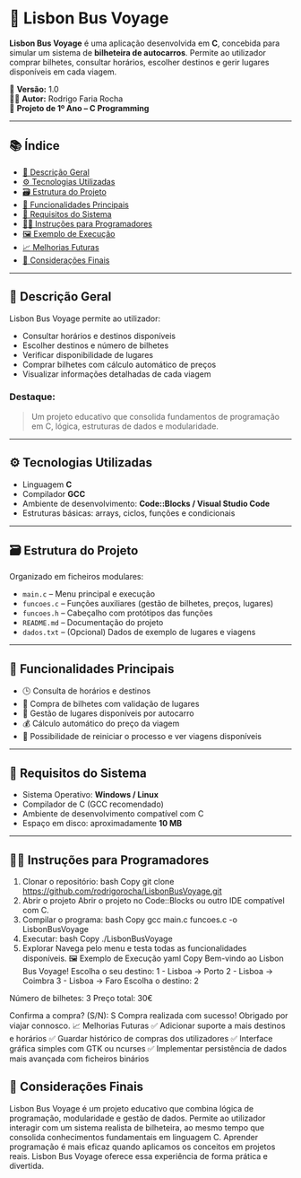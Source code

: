 # 🚌 Lisbon Bus Voyage

**Lisbon Bus Voyage** é uma aplicação desenvolvida em **C**, concebida para simular um sistema de **bilheteira de autocarros**. Permite ao utilizador comprar bilhetes, consultar horários, escolher destinos e gerir lugares disponíveis em cada viagem.

📅 **Versão:** 1.0  
🧑‍💻 **Autor:** Rodrigo Faria Rocha  
📍 **Projeto de 1º Ano – C Programming**

---

## 📚 Índice

- [🧠 Descrição Geral](#-descrição-geral)
- [⚙️ Tecnologias Utilizadas](#-tecnologias-utilizadas)
- [🗃️ Estrutura do Projeto](#-estrutura-do-projeto)
- [🧭 Funcionalidades Principais](#-funcionalidades-principais)
- [🧪 Requisitos do Sistema](#-requisitos-do-sistema)
- [👨‍💻 Instruções para Programadores](#-instruções-para-programadores)
- [🖼️ Exemplo de Execução](#-exemplo-de-execução)
- [📈 Melhorias Futuras](#-melhorias-futuras)
- [📌 Considerações Finais](#-considerações-finais)

---

## 🧠 Descrição Geral

Lisbon Bus Voyage permite ao utilizador:

* Consultar horários e destinos disponíveis  
* Escolher destinos e número de bilhetes  
* Verificar disponibilidade de lugares  
* Comprar bilhetes com cálculo automático de preços  
* Visualizar informações detalhadas de cada viagem  

### Destaque:

> Um projeto educativo que consolida fundamentos de programação em C, lógica, estruturas de dados e modularidade.

---

## ⚙️ Tecnologias Utilizadas

* Linguagem **C**  
* Compilador **GCC**  
* Ambiente de desenvolvimento: **Code::Blocks / Visual Studio Code**  
* Estruturas básicas: arrays, ciclos, funções e condicionais  

---

## 🗃️ Estrutura do Projeto

Organizado em ficheiros modulares:

* `main.c` – Menu principal e execução  
* `funcoes.c` – Funções auxiliares (gestão de bilhetes, preços, lugares)  
* `funcoes.h` – Cabeçalho com protótipos das funções  
* `README.md` – Documentação do projeto  
* `dados.txt` – (Opcional) Dados de exemplo de lugares e viagens  

---

## 🧭 Funcionalidades Principais

* 🕒 Consulta de horários e destinos  
* 🎫 Compra de bilhetes com validação de lugares  
* 💺 Gestão de lugares disponíveis por autocarro  
* 💰 Cálculo automático do preço da viagem  
* 🔄 Possibilidade de reiniciar o processo e ver viagens disponíveis  

---

## 🧪 Requisitos do Sistema

* Sistema Operativo: **Windows / Linux**  
* Compilador de C (GCC recomendado)  
* Ambiente de desenvolvimento compatível com C  
* Espaço em disco: aproximadamente **10 MB**

---

## 👨‍💻 Instruções para Programadores
1. Clonar o repositório:
bash
Copy
git clone https://github.com/rodrigorocha/LisbonBusVoyage.git
2. Abrir o projeto
Abrir o projeto no Code::Blocks ou outro IDE compatível com C.
3. Compilar o programa:
bash
Copy
gcc main.c funcoes.c -o LisbonBusVoyage
4. Executar:
bash
Copy
./LisbonBusVoyage
5. Explorar
Navega pelo menu e testa todas as funcionalidades disponíveis.
🖼️ Exemplo de Execução
yaml
Copy
Bem-vindo ao Lisbon Bus Voyage!
Escolha o seu destino:
1 - Lisboa -> Porto
2 - Lisboa -> Coimbra
3 - Lisboa -> Faro
Escolha o destino: 2

Número de bilhetes: 3
Preço total: 30€

Confirma a compra? (S/N): S
Compra realizada com sucesso! Obrigado por viajar connosco.
📈 Melhorias Futuras
✅ Adicionar suporte a mais destinos e horários
✅ Guardar histórico de compras dos utilizadores
✅ Interface gráfica simples com GTK ou ncurses
✅ Implementar persistência de dados mais avançada com ficheiros binários

## 📌 Considerações Finais
Lisbon Bus Voyage é um projeto educativo que combina lógica de programação, modularidade e gestão de dados.
Permite ao utilizador interagir com um sistema realista de bilheteira, ao mesmo tempo que consolida conhecimentos fundamentais em linguagem C.
Aprender programação é mais eficaz quando aplicamos os conceitos em projetos reais.
Lisbon Bus Voyage oferece essa experiência de forma prática e divertida.
